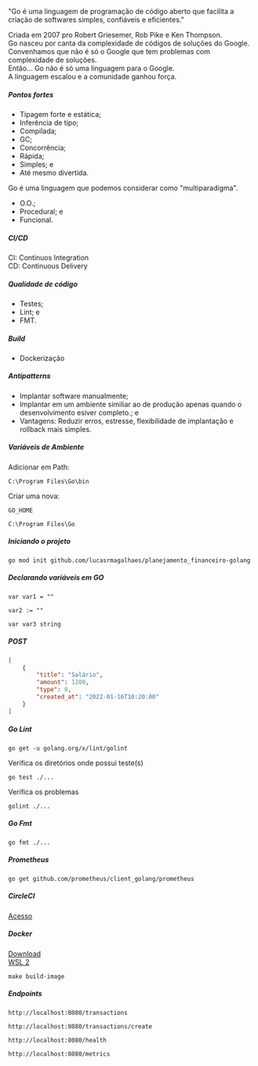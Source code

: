 "Go é uma linguagem de programação de código aberto que facilita a criação de softwares simples, confiáveis e eficientes."

Criada em 2007 pro Robert Griesemer, Rob Pike e Ken Thompson. <br>
Go nasceu por canta da complexidade de códigos de soluções do Google. <br>
Convenhamos que não é só o Google que tem problemas com complexidade de soluções. <br>
Então... Go não é só uma linguagem para o Google. <br>
A linguagem escalou e a comunidade ganhou força.

##### Pontos fortes
- Tipagem forte e estática;
- Inferência de tipo;
- Compilada;
- GC;
- Concorrência;
- Rápida;
- Simples; e 
- Até mesmo divertida.

Go é uma linguagem que podemos considerar como "multiparadigma".

- O.O.;
- Procedural; e
- Funcional.

##### CI/CD
CI: Continuos Integration <br>
CD: Continuous Delivery

##### Qualidade de código
- Testes;
- Lint; e
- FMT.

##### Build
- Dockerização

##### Antipatterns
- Implantar software manualmente;
- Implantar em um ambiente similiar ao de produção apenas quando o desenvolvimento esiver completo.; e
- Vantagens: Reduzir erros, estresse, flexibilidade de implantação e rollback mais simples.

##### Variáveis de Ambiente
Adicionar em Path:
```
C:\Program Files\Go\bin
```

Criar uma nova:
```
GO_HOME
```

```
C:\Program Files\Go
```

##### Iniciando o projeto
```golang
go mod init github.com/lucasrmagalhaes/planejamento_financeiro-golang
```

##### Declarando variáveis em GO
```golang
var var1 = ""
```

```golang
var2 := ""
```

```golang
var var3 string
```

##### POST
```json
[
    {
        "title": "Salário",
        "amount": 1200,
        "type": 0,
        "created_at": "2022-01-16T10:20:00"
    }
]
```

##### Go Lint
```golang
go get -u golang.org/x/lint/golint
```

Verifica os diretórios onde possui teste(s)
```golang
go test ./...
```

Verifica os problemas
```golang
golint ./...
```

##### Go Fmt
```golang
go fmt ./...
```

##### Prometheus
```golang
go get github.com/prometheus/client_golang/prometheus
```

##### CircleCI
[Acesso](https://circleci.com/vcs-authorize/)

##### Docker
[Download](https://www.docker.com/products/docker-desktop) <br>
[WSL 2](https://wslstorestorage.blob.core.windows.net/wslblob/wsl_update_x64.msi)

```
make build-image
```

##### Endpoints
```
http://localhost:8080/transactions
```

```
http://localhost:8080/transactions/create
```

```
http://localhost:8080/health
```

```
http://localhost:8080/metrics
```
